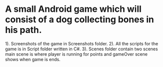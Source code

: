 A small Android game which will consist of a dog collecting bones in his path.
=========================================================

1). Screenshots of the game in Screenshots folder.
2). All the scripts for the game is in Script folder written in C#.
3). Scenes folder contain two scenes main scene is where player is running for points and gameOver scene shows when game is ends. 


